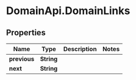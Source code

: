 # DomainApi.DomainLinks

## Properties

Name | Type | Description | Notes
------------ | ------------- | ------------- | -------------
**previous** | **String** |  | 
**next** | **String** |  | 


